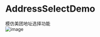 # AddressSelectDemo
模仿美团地址选择功能<br/>
![image](https://github.com/paulyung541/AddressSelectDemo/blob/master/project_sample1.gif) 